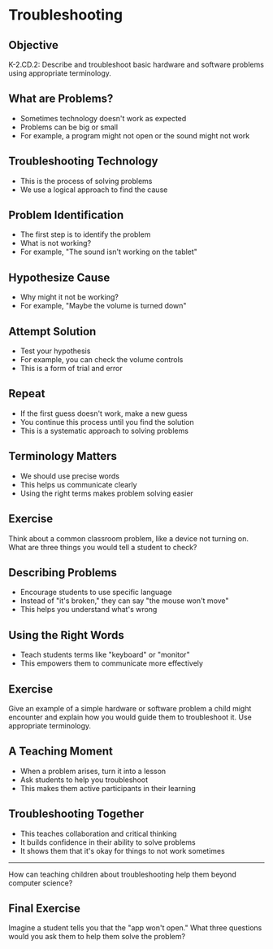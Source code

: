 # Troubleshooting

## Objective

K-2.CD.2: Describe and troubleshoot basic hardware and software problems using appropriate terminology.

## What are Problems?

- Sometimes technology doesn't work as expected
- Problems can be big or small
- For example, a program might not open or the sound might not work

## Troubleshooting Technology

- This is the process of solving problems
- We use a logical approach to find the cause

## Problem Identification

- The first step is to identify the problem
- What is not working?
- For example, "The sound isn't working on the tablet"

## Hypothesize Cause

- Why might it not be working?
- For example, "Maybe the volume is turned down"

## Attempt Solution

- Test your hypothesis
- For example, you can check the volume controls
- This is a form of trial and error

## Repeat

- If the first guess doesn't work, make a new guess
- You continue this process until you find the solution
- This is a systematic approach to solving problems

## Terminology Matters

- We should use precise words
- This helps us communicate clearly
- Using the right terms makes problem solving easier

## Exercise

Think about a common classroom problem, like a device not turning on. What are three things you would tell a student to check?

## Describing Problems

- Encourage students to use specific language
- Instead of "it's broken," they can say "the mouse won't move"
- This helps you understand what's wrong

## Using the Right Words

- Teach students terms like "keyboard" or "monitor"
- This empowers them to communicate more effectively

## Exercise

Give an example of a simple hardware or software problem a child might encounter and explain how you would guide them to troubleshoot it. Use appropriate terminology.

## A Teaching Moment

- When a problem arises, turn it into a lesson
- Ask students to help you troubleshoot
- This makes them active participants in their learning

## Troubleshooting Together

- This teaches collaboration and critical thinking
- It builds confidence in their ability to solve problems
- It shows them that it's okay for things to not work sometimes

---

How can teaching children about troubleshooting help them beyond computer science?

## Final Exercise

Imagine a student tells you that the "app won't open." What three questions would you ask them to help them solve the problem?
